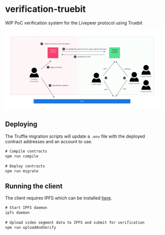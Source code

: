 # verification-truebit

WIP PoC verification system for the Livepeer protocol using Truebit

![livepeer-truebit](./livepeer-truebit.png)

## Deploying

The Truffle migration scripts will update a `.env` file with the deployed contract addresses and an account to use.

```
# Compile contracts
npm run compile

# Deploy contracts
npm run migrate
```

## Running the client

The client requires IPFS which can be installed [here](https://ipfs.io/docs/install/).

```
# Start IPFS daemon
ipfs daemon

# Upload video segment data to IPFS and submit for verification
npm run uploadAndVerify
```
